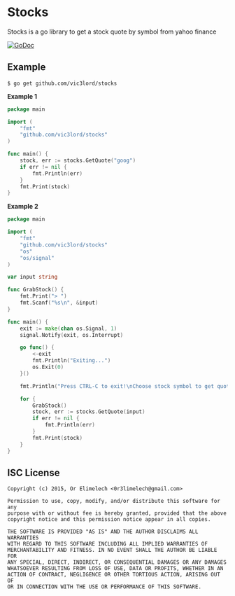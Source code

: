 # Stocks

Stocks is a go library to get a stock quote by symbol from yahoo finance  

[![GoDoc](https://godoc.org/github.com/vic3lord/stocks?status.svg)](https://godoc.org/github.com/vic3lord/stocks)

## Example

```
$ go get github.com/vic3lord/stocks
```

**Example 1**

```go
package main

import (
	"fmt"
	"github.com/vic3lord/stocks"
)

func main() {
	stock, err := stocks.GetQuote("goog")
	if err != nil {
		fmt.Println(err)
	}
	fmt.Print(stock)
}
```

**Example 2**

```go
package main

import (
	"fmt"
	"github.com/vic3lord/stocks"
	"os"
	"os/signal"
)

var input string

func GrabStock() {
	fmt.Print("> ")
	fmt.Scanf("%s\n", &input)
}

func main() {
	exit := make(chan os.Signal, 1)
	signal.Notify(exit, os.Interrupt)

	go func() {
		<-exit
		fmt.Println("Exiting...")
		os.Exit(0)
	}()

	fmt.Println("Press CTRL-C to exit!\nChoose stock symbol to get quote:")

	for {
		GrabStock()
		stock, err := stocks.GetQuote(input)
		if err != nil {
			fmt.Println(err)
		}
		fmt.Print(stock)
	}
}
```

## ISC License

```
Copyright (c) 2015, Or Elimelech <0r3limelech@gmail.com>

Permission to use, copy, modify, and/or distribute this software for any
purpose with or without fee is hereby granted, provided that the above
copyright notice and this permission notice appear in all copies.

THE SOFTWARE IS PROVIDED "AS IS" AND THE AUTHOR DISCLAIMS ALL WARRANTIES
WITH REGARD TO THIS SOFTWARE INCLUDING ALL IMPLIED WARRANTIES OF
MERCHANTABILITY AND FITNESS. IN NO EVENT SHALL THE AUTHOR BE LIABLE FOR
ANY SPECIAL, DIRECT, INDIRECT, OR CONSEQUENTIAL DAMAGES OR ANY DAMAGES
WHATSOEVER RESULTING FROM LOSS OF USE, DATA OR PROFITS, WHETHER IN AN
ACTION OF CONTRACT, NEGLIGENCE OR OTHER TORTIOUS ACTION, ARISING OUT OF
OR IN CONNECTION WITH THE USE OR PERFORMANCE OF THIS SOFTWARE.
```
